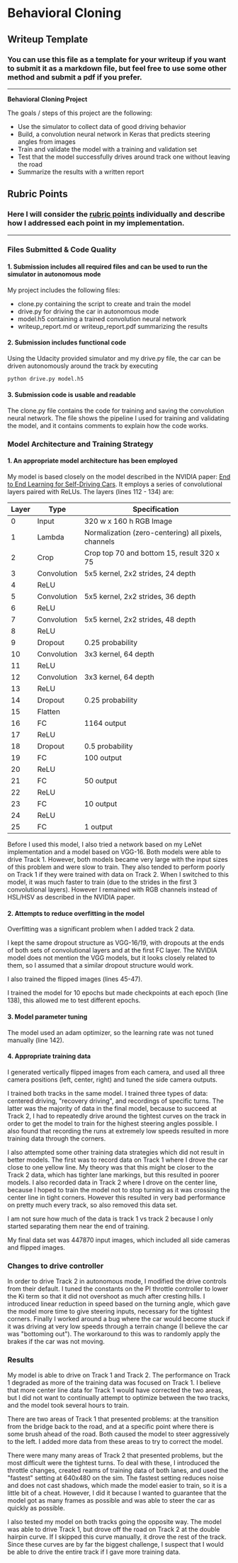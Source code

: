 # **Behavioral Cloning** 

## Writeup Template

### You can use this file as a template for your writeup if you want to submit it as a markdown file, but feel free to use some other method and submit a pdf if you prefer.

---

**Behavioral Cloning Project**

The goals / steps of this project are the following:
* Use the simulator to collect data of good driving behavior
* Build, a convolution neural network in Keras that predicts steering angles from images
* Train and validate the model with a training and validation set
* Test that the model successfully drives around track one without leaving the road
* Summarize the results with a written report


## Rubric Points
### Here I will consider the [rubric points](https://review.udacity.com/#!/rubrics/432/view) individually and describe how I addressed each point in my implementation.  

---
### Files Submitted & Code Quality

#### 1. Submission includes all required files and can be used to run the simulator in autonomous mode

My project includes the following files:
* clone.py containing the script to create and train the model
* drive.py for driving the car in autonomous mode
* model.h5 containing a trained convolution neural network 
* writeup_report.md or writeup_report.pdf summarizing the results

#### 2. Submission includes functional code
Using the Udacity provided simulator and my drive.py file, the car can be driven autonomously around the track by executing 
```sh
python drive.py model.h5
```

#### 3. Submission code is usable and readable

The clone.py file contains the code for training and saving the convolution neural network. The file shows the pipeline I used for training and validating the model, and it contains comments to explain how the code works.

### Model Architecture and Training Strategy

#### 1. An appropriate model architecture has been employed

My model is based closely on the model described in the NVIDIA paper: [End to End Learning for Self-Driving Cars](https://arxiv.org/pdf/1604.07316v1.pdf). It employs a series of convolutional layers paired with ReLUs. The layers (lines 112 - 134) are:

Layer | Type           | Specification
------|----------------|----------------------------------------
0 | Input | 320 w x 160 h RGB Image
1 | Lambda | Normalization (zero-centering) all pixels, channels
2 | Crop | Crop top 70 and bottom 15, result 320 x 75
3 | Convolution | 5x5 kernel, 2x2 strides, 24 depth
4 | ReLU | 
5 | Convolution | 5x5 kernel, 2x2 strides, 36 depth
6 | ReLU | 
7 | Convolution | 5x5 kernel, 2x2 strides, 48 depth
8 | ReLU | 
9 | Dropout | 0.25 probability
10 | Convolution | 3x3 kernel, 64 depth
11 | ReLU | 
12 | Convolution | 3x3 kernel, 64 depth
13 | ReLU | 
14 | Dropout | 0.25 probability
15 | Flatten | 
16 | FC | 1164 output
17 | ReLU | 
18 | Dropout | 0.5 probability
19 | FC | 100 output
20 | ReLU | 
21 | FC | 50 output
22 | ReLU | 
23 | FC | 10 output
24 | ReLU | 
25 | FC | 1 output

Before I used this model, I also tried a network based on my LeNet implementation and a model based on VGG-16. Both models were able to drive Track 1. However, both models became very large with the input sizes of this problem and were slow to train. They also tended to perform poorly on Track 1 if they were trained with data on Track 2. When I switched to this model, it was much faster to train (due to the strides in the first 3 convolutional layers). However I remained with RGB channels instead of HSL/HSV as described in the NVIDIA paper.

 
#### 2. Attempts to reduce overfitting in the model

Overfitting was a significant problem when I added track 2 data. 

I kept the same dropout structure as VGG-16/19, with dropouts at the ends of both sets of convolutional layers and at the first FC layer. The NVIDIA model does not mention the VGG models, but it looks closely related to them, so I assumed that a similar dropout structure would work.

I also trained the flipped images (lines 45-47). 

I trained the model for 10 epochs but made checkpoints at each epoch (line 138), this allowed me to test different epochs.

#### 3. Model parameter tuning

The model used an adam optimizer, so the learning rate was not tuned manually (line 142).

#### 4. Appropriate training data

I generated vertically flipped images from each camera, and used all three camera positions (left, center, right) and tuned the side camera outputs. 

I trained both tracks in the same model. I trained three types of data: centered driving, "recovery driving", and recordings of specific turns. The latter was the majority of data in the final model, because to succeed at Track 2, I had to repeatedly drive around the tightest curves on the track in order to get the model to train for the highest steering angles possible. I also found that recording the runs at extremely low speeds resulted in more training data through the corners.

I also attempted some other training data strategies which did not result in better models. The first was to record data on Track 1 where I drove the car close to one yellow line. My theory was that this might be closer to the Track 2 data, which has tighter lane markings, but this resulted in poorer models. I also recorded data in Track 2 where I drove on the center line, because I hoped to train the model not to stop turning as it was crossing the center line in tight corners. However this resulted in very bad performance on pretty much every track, so also removed this data set.

I am not sure how much of the data is track 1 vs track 2 because I only started separating them near the end of training.

My final data set was 447870 input images, which included all side cameras and flipped images.

### Changes to drive controller
In order to drive Track 2 in autonomous mode, I modified the drive controls from their default. I tuned the constants on the PI throttle controller to lower the Ki term so that it did not overshoot as much after cresting hills. I introduced linear reduction in speed based on the turning angle, which gave the model more time to give steering inputs, necessary for the tightest corners. Finally I worked around a bug where the car would become stuck if it was driving at very low speeds through a terrain change (I believe the car was "bottoming out"). The workaround to this was to randomly apply the brakes if the car was not moving.

### Results

My model is able to drive on Track 1 and Track 2. The performance on Track 1 degraded as more of the training data was focused on Track 1. I believe that more center line data for Track 1 would have corrected the two areas, but I did not want to continually attempt to optimize between the two tracks, and the model took several hours to train.

There are two areas of Track 1 that presented problems: at the transition from the bridge back to the road, and at a specific point where there is some brush ahead of the road. Both caused the model to steer aggressively to the left. I added more data from these areas to try to correct the model.

There were many many areas of Track 2 that presented problems, but the most difficult were the tightest turns. To deal with these, I introduced the throttle changes, created reams of training data of both lanes, and used the "fastest" setting at 640x480 on the sim. The fastest setting reduces noise and does not cast shadows, which made the model easier to train, so it is a little bit of a cheat. However, I did it because I wanted to guarantee that the model got as many frames as possible and was able to steer the car as quickly as possible.

I also tested my model on both tracks going the opposite way. The model was able to drive Track 1, but drove off the road on Track 2 at the double hairpin curve. If I skipped this curve manually, it drove the rest of the track. Since these curves are by far the biggest challenge, I suspect that I would be able to drive the entire track if I gave more training data.